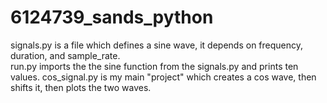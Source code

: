 # 6124739_sands_python
signals.py is a file which defines a sine wave, it depends on frequency, duration, and sample_rate.  
run.py imports the the sine function from the signals.py and prints ten values.
cos_signal.py is my main "project" which creates a cos wave, then shifts it, then plots the two waves.